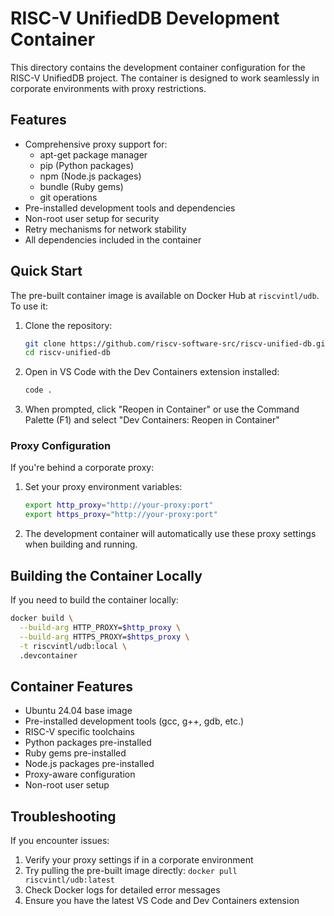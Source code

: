 # RISC-V UnifiedDB Development Container

This directory contains the development container configuration for the RISC-V UnifiedDB project. The container is designed to work seamlessly in corporate environments with proxy restrictions.

## Features

- Comprehensive proxy support for:
  - apt-get package manager
  - pip (Python packages)
  - npm (Node.js packages)
  - bundle (Ruby gems)
  - git operations
- Pre-installed development tools and dependencies
- Non-root user setup for security
- Retry mechanisms for network stability
- All dependencies included in the container

## Quick Start

The pre-built container image is available on Docker Hub at `riscvintl/udb`. To use it:

1. Clone the repository:
   ```bash
   git clone https://github.com/riscv-software-src/riscv-unified-db.git
   cd riscv-unified-db
   ```

2. Open in VS Code with the Dev Containers extension installed:
   ```bash
   code .
   ```

3. When prompted, click "Reopen in Container" or use the Command Palette (F1) and select "Dev Containers: Reopen in Container"

### Proxy Configuration

If you're behind a corporate proxy:

1. Set your proxy environment variables:
   ```bash
   export http_proxy="http://your-proxy:port"
   export https_proxy="http://your-proxy:port"
   ```

2. The development container will automatically use these proxy settings when building and running.

## Building the Container Locally

If you need to build the container locally:

```bash
docker build \
  --build-arg HTTP_PROXY=$http_proxy \
  --build-arg HTTPS_PROXY=$https_proxy \
  -t riscvintl/udb:local \
  .devcontainer
```

## Container Features

- Ubuntu 24.04 base image
- Pre-installed development tools (gcc, g++, gdb, etc.)
- RISC-V specific toolchains
- Python packages pre-installed
- Ruby gems pre-installed
- Node.js packages pre-installed
- Proxy-aware configuration
- Non-root user setup

## Troubleshooting

If you encounter issues:

1. Verify your proxy settings if in a corporate environment
2. Try pulling the pre-built image directly: `docker pull riscvintl/udb:latest`
3. Check Docker logs for detailed error messages
4. Ensure you have the latest VS Code and Dev Containers extension
